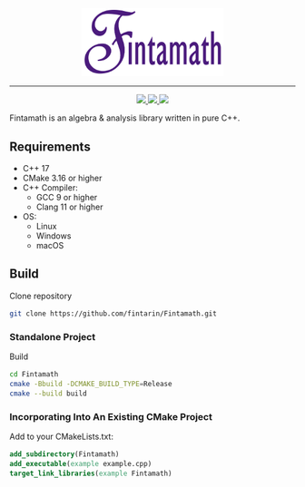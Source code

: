 <p align="center">
  <img src="./docs/images/logo.png" alt="drawing" width="250"/>
</p>

---

<p align="center">
  <a href="https://github.com/fintarin/Fintamath/actions/workflows/build.yml">
    <img src="https://github.com/fintarin/Fintamath/actions/workflows/build.yml/badge.svg"/>
  </a>
  <a href="https://sonarcloud.io/summary/new_code?id=fintarin_Fintamath">
    <img src="https://sonarcloud.io/api/project_badges/measure?project=fintarin_Fintamath&metric=alert_status"/>
  </a>
  <a href="https://sonarcloud.io/summary/new_code?id=fintarin_Fintamath">
    <img src="https://sonarcloud.io/api/project_badges/measure?project=fintarin_Fintamath&metric=coverage"/>
  </a>
</p>

Fintamath is an algebra & analysis library written in pure C++.

## Requirements

* C++ 17
* CMake 3.16 or higher
* C++ Compiler:
  * GCC 9 or higher
  * Clang 11 or higher
* OS:
  * Linux
  * Windows
  * macOS

## Build

Clone repository

```sh
git clone https://github.com/fintarin/Fintamath.git
```

### Standalone Project

Build

```sh
cd Fintamath
cmake -Bbuild -DCMAKE_BUILD_TYPE=Release
cmake --build build
```

### Incorporating Into An Existing CMake Project

Add to your CMakeLists.txt:

```cmake
add_subdirectory(Fintamath)
add_executable(example example.cpp)
target_link_libraries(example Fintamath)
```
